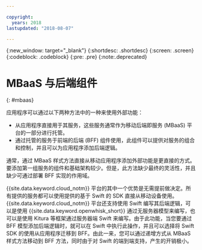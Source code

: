 ```yaml
---

copyright:
  years: 2018
lastupdated: "2018-08-07"

---
```

{:new_window: target="_blank"}
{:shortdesc: .shortdesc}
{:screen: .screen}
{:codeblock: .codeblock}
{:pre: .pre}
{:note:.deprecated}

# MBaaS 与后端组件
{: #mbaas}

应用程序可以通过以下两种方法中的一种来使用外部功能：
* 从应用程序直接用于其服务，这些服务通常作为移动后端即服务 (MBaaS) 平台的一部分进行托管。
* 通过托管的服务于前端的后端 (BFF) 组件使用，此组件可以提供对服务的组合和控制，并且可以为应用程序添加后端逻辑。

通常，通过 MBaaS 样式方法直接从移动应用程序添加外部功能是更直接的方式。要添加第一组服务的组件和基础架构较少。但是，此方法缺少最终的灵活性，并且缺少可通过部署 BFF 实现的作用域。

{{site.data.keyword.cloud_notm}} 平台的其中一个优势是无需提前做决定。所有提供的服务都可以使用提供的基于 Swift 的 SDK 直接从移动设备使用。{{site.data.keyword.cloud_notm}} 平台还支持使用 Swift 编写其后端逻辑，可以是使用 {{site.data.keyword.openwhisk_short}} 通过无服务器模型来编写，也可以是使用 Kitura 等框架通过服务器端 Swift 来编写。由于此功能，当您要通过 BFF 模型添加后端逻辑时，就可以在 Swift 中执行此操作，并且可以选择将 Swift SDK 的使用从应用程序迁移到 BFF。由此一来，您可以通过递增方式从 MBaaS 样式方法移动到 BFF 方法，同时由于对 Swift 的端到端支持，产生的开销极小。
